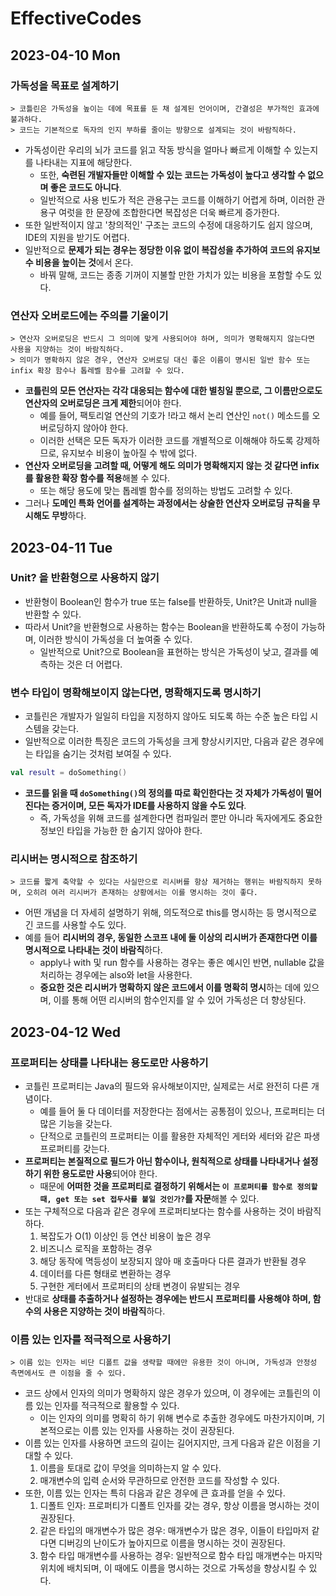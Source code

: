 # EffectiveCodes
## 2023-04-10 Mon
### 가독성을 목표로 설계하기
```
> 코틀린은 가독성을 높이는 데에 목표를 둔 채 설계된 언어이며, 간결성은 부가적인 효과에 불과하다.
> 코드는 기본적으로 독자의 인지 부하를 줄이는 방향으로 설계되는 것이 바람직하다.
```
* 가독성이란 우리의 뇌가 코드를 읽고 작동 방식을 얼마나 빠르게 이해할 수 있는지를 나타내는 지표에 해당한다.
  * 또한, **숙련된 개발자들만 이해할 수 있는 코드는 가독성이 높다고 생각할 수 없으며 좋은 코드도 아니다**.
  * 일반적으로 사용 빈도가 적은 관용구는 코드를 이해하기 어렵게 하며, 이러한 관용구 여럿을 한 문장에 조합한다면 복잡성은 더욱 빠르게 증가한다.
* 또한 일반적이지 않고 '창의적인' 구조는 코드의 수정에 대응하기도 쉽지 않으며, IDE의 지원을 받기도 어렵다.
* 일반적으로 **문제가 되는 경우는 정당한 이유 없이 복잡성을 추가하여 코드의 유지보수 비용을 높이는 것**에서 온다.
  * 바꿔 말해, 코드는 종종 기꺼이 지불할 만한 가치가 있는 비용을 포함할 수도 있다.

### 연산자 오버로드에는 주의를 기울이기
```
> 연산자 오버로딩은 반드시 그 의미에 맞게 사용되어야 하며, 의미가 명확해지지 않는다면 사용을 지양하는 것이 바람직하다.
> 의미가 명확하지 않은 경우, 연산자 오버로딩 대신 좋은 이름이 명시된 일반 함수 또는 infix 확장 함수나 톱레벨 함수를 고려할 수 있다.
```
* **코틀린의 모든 연산자는 각각 대응되는 함수에 대한 별칭일 뿐으로, 그 이름만으로도 연산자의 오버로딩은 크게 제한**되어야 한다.
  * 예를 들어, 팩토리얼 연산의 기호가 !라고 해서 논리 연산인 `not()` 메소드를 오버로딩하지 않아야 한다.
  * 이러한 선택은 모든 독자가 이러한 코드를 개별적으로 이해해야 하도록 강제하므로, 유지보수 비용이 높아질 수 밖에 없다.
* **연산자 오버로딩을 고려할 때, 어떻게 해도 의미가 명확해지지 않는 것 같다면 infix를 활용한 확장 함수를 적용**해볼 수 있다.
  * 또는 해당 용도에 맞는 톱레벨 함수를 정의하는 방법도 고려할 수 있다.
* 그러나 **도메인 특화 언어를 설계하는 과정에서는 상술한 연산자 오버로딩 규칙을 무시해도 무방**하다.

## 2023-04-11 Tue
### Unit? 을 반환형으로 사용하지 않기
* 반환형이 Boolean인 함수가 true 또는 false를 반환하듯, Unit?은 Unit과 null을 반환할 수 있다.
* 따라서 Unit?을 반환형으로 사용하는 함수는 Boolean을 반환하도록 수정이 가능하며, 이러한 방식이 가독성을 더 높여줄 수 있다.
  * 일반적으로 Unit?으로 Boolean을 표현하는 방식은 가독성이 낮고, 결과를 예측하는 것은 더 어렵다.

### 변수 타입이 명확해보이지 않는다면, 명확해지도록 명시하기
* 코틀린은 개발자가 일일히 타입을 지정하지 않아도 되도록 하는 수준 높은 타입 시스템을 갖는다.
* 일반적으로 이러한 특징은 코드의 가독성을 크게 향상시키지만, 다음과 같은 경우에는 타입을 숨기는 것처럼 보여질 수 있다.
```kotlin
val result = doSomething()
```
* **코드를 읽을 때 `doSomething()`의 정의를 따로 확인한다는 것 자체가 가독성이 떨어진다는 증거이며, 모든 독자가 IDE를 사용하지 않을 수도 있다**.
  * 즉, 가독성을 위해 코드를 설계한다면 컴파일러 뿐만 아니라 독자에게도 중요한 정보인 타입을 가능한 한 숨기지 않아야 한다.

### 리시버는 명시적으로 참조하기
```
> 코드를 짧게 축약할 수 있다는 사실만으로 리시버를 항상 제거하는 행위는 바람직하지 못하며, 오히려 여러 리시버가 존재하는 상황에서는 이를 명시하는 것이 좋다.
```
* 어떤 개념을 더 자세히 설명하기 위해, 의도적으로 this를 명시하는 등 명시적으로 긴 코드를 사용할 수도 있다.
* 예를 들어 **리시버의 경우, 동일한 스코프 내에 둘 이상의 리시버가 존재한다면 이를 명시적으로 나타내는 것이 바람직**하다.
  * apply나 with 및 run 함수를 사용하는 경우는 좋은 예시인 반면, nullable 값을 처리하는 경우에는 also와 let을 사용한다.
  * **중요한 것은 리시버가 명확하지 않은 코드에서 이를 명확히 명시**하는 데에 있으며, 이를 통해 어떤 리시버의 함수인지를 알 수 있어 가독성은 더 향상된다.

## 2023-04-12 Wed
### 프로퍼티는 상태를 나타내는 용도로만 사용하기
* 코틀린 프로퍼티는 Java의 필드와 유사해보이지만, 실제로는 서로 완전히 다른 개념이다.
  * 예를 들어 둘 다 데이터를 저장한다는 점에서는 공통점이 있으나, 프로퍼티는 더 많은 기능을 갖는다.
  * 단적으로 코틀린의 프로퍼티는 이를 활용한 자체적인 게터와 세터와 같은 파생 프로퍼티를 갖는다.
* **프로퍼티는 본질적으로 필드가 아닌 함수이나, 원칙적으로 상태를 나타내거나 설정하기 위한 용도로만 사용**되어야 한다.
  * 때문에 **어떠한 것을 프로퍼티로 결정하기 위해서는 `이 프로퍼티를 함수로 정의할 때, get 또는 set 접두사를 붙일 것인가?`를 자문**해볼 수 있다.
* 또는 구체적으로 다음과 같은 경우에 프로퍼티보다는 함수를 사용하는 것이 바람직하다.
  1. 복잡도가 O(1) 이상인 등 연산 비용이 높은 경우
  2. 비즈니스 로직을 포함하는 경우
  3. 해당 동작에 멱등성이 보장되지 않아 매 호출마다 다른 결과가 반환될 경우
  4. 데이터를 다른 형태로 변환하는 경우
  5. 구현한 게터에서 프로퍼티의 상태 변경이 유발되는 경우
* 반대로 **상태를 추출하거나 설정하는 경우에는 반드시 프로퍼티를 사용해야 하며, 함수의 사용은 지양하는 것이 바람직**하다.

### 이름 있는 인자를 적극적으로 사용하기
```
> 이름 있는 인자는 비단 디폴트 값을 생략할 때에만 유용한 것이 아니며, 가독성과 안정성 측면에서도 큰 이점을 줄 수 있다.
```
* 코드 상에서 인자의 의미가 명확하지 않은 경우가 있으며, 이 경우에는 코틀린의 이름 있는 인자를 적극적으로 활용할 수 있다.
  * 이는 인자의 의미를 명확히 하기 위해 변수로 추출한 경우에도 마찬가지이며, 기본적으로는 이름 있는 인자를 사용하는 것이 권장된다.
* 이름 있는 인자를 사용하면 코드의 길이는 길어지지만, 크게 다음과 같은 이점을 기대할 수 있다.
  1. 이름을 토대로 값이 무엇을 의미하는지 알 수 있다.
  2. 매개변수의 입력 순서와 무관하므로 안전한 코드를 작성할 수 있다.
* 또한, 이름 있는 인자는 특히 다음과 같은 경우에 큰 효과를 얻을 수 있다.
  1. 디폴트 인자: 프로퍼티가 디폴트 인자를 갖는 경우, 항상 이름을 명시하는 것이 권장된다.
  2. 같은 타입의 매개변수가 많은 경우: 매개변수가 많은 경우, 이들이 타입마저 같다면 디버깅의 난이도가 높아지므로 이름을 명시하는 것이 권장된다.
  3. 함수 타입 매개변수를 사용하는 경우: 일반적으로 함수 타입 매개변수는 마지막 위치에 배치되며, 이 때에도 이름을 명시하는 것으로 가독성을 향상시킬 수 있다.